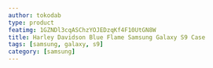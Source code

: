 ```yaml
---
author: tokodab
type: product
featimg: 1GZNDl3cqASChzYOJEDzqKf4F10UtGN8W
title: Harley Davidson Blue Flame Samsung Galaxy S9 Case
tags: [samsung, galaxy, s9]
category: [samsung]
---
```

